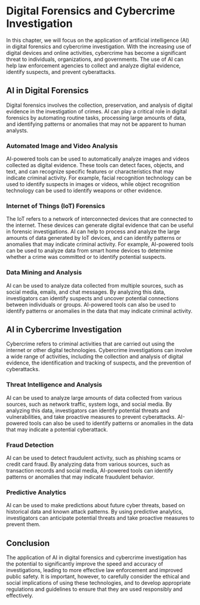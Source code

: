 Digital Forensics and Cybercrime Investigation
========================================================================================

In this chapter, we will focus on the application of artificial intelligence (AI) in digital forensics and cybercrime investigation. With the increasing use of digital devices and online activities, cybercrime has become a significant threat to individuals, organizations, and governments. The use of AI can help law enforcement agencies to collect and analyze digital evidence, identify suspects, and prevent cyberattacks.

AI in Digital Forensics
-----------------------

Digital forensics involves the collection, preservation, and analysis of digital evidence in the investigation of crimes. AI can play a critical role in digital forensics by automating routine tasks, processing large amounts of data, and identifying patterns or anomalies that may not be apparent to human analysts.

### Automated Image and Video Analysis

AI-powered tools can be used to automatically analyze images and videos collected as digital evidence. These tools can detect faces, objects, and text, and can recognize specific features or characteristics that may indicate criminal activity. For example, facial recognition technology can be used to identify suspects in images or videos, while object recognition technology can be used to identify weapons or other evidence.

### Internet of Things (IoT) Forensics

The IoT refers to a network of interconnected devices that are connected to the internet. These devices can generate digital evidence that can be useful in forensic investigations. AI can help to process and analyze the large amounts of data generated by IoT devices, and can identify patterns or anomalies that may indicate criminal activity. For example, AI-powered tools can be used to analyze data from smart home devices to determine whether a crime was committed or to identify potential suspects.

### Data Mining and Analysis

AI can be used to analyze data collected from multiple sources, such as social media, emails, and chat messages. By analyzing this data, investigators can identify suspects and uncover potential connections between individuals or groups. AI-powered tools can also be used to identify patterns or anomalies in the data that may indicate criminal activity.

AI in Cybercrime Investigation
------------------------------

Cybercrime refers to criminal activities that are carried out using the internet or other digital technologies. Cybercrime investigations can involve a wide range of activities, including the collection and analysis of digital evidence, the identification and tracking of suspects, and the prevention of cyberattacks.

### Threat Intelligence and Analysis

AI can be used to analyze large amounts of data collected from various sources, such as network traffic, system logs, and social media. By analyzing this data, investigators can identify potential threats and vulnerabilities, and take proactive measures to prevent cyberattacks. AI-powered tools can also be used to identify patterns or anomalies in the data that may indicate a potential cyberattack.

### Fraud Detection

AI can be used to detect fraudulent activity, such as phishing scams or credit card fraud. By analyzing data from various sources, such as transaction records and social media, AI-powered tools can identify patterns or anomalies that may indicate fraudulent behavior.

### Predictive Analytics

AI can be used to make predictions about future cyber threats, based on historical data and known attack patterns. By using predictive analytics, investigators can anticipate potential threats and take proactive measures to prevent them.

Conclusion
----------

The application of AI in digital forensics and cybercrime investigation has the potential to significantly improve the speed and accuracy of investigations, leading to more effective law enforcement and improved public safety. It is important, however, to carefully consider the ethical and social implications of using these technologies, and to develop appropriate regulations and guidelines to ensure that they are used responsibly and effectively.
